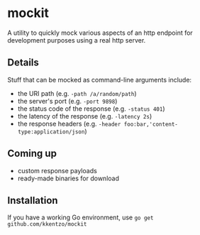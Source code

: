 # mockit

A utility to quickly mock various aspects of an http endpoint for
development purposes using a real http server.

## Details

Stuff that can be mocked as command-line arguments include:

* the URI path (e.g. `-path /a/random/path`)
* the server's port (e.g. `-port 9898`)
* the status code of the response (e.g. `-status 401`)
* the latency of the response (e.g. `-latency 2s`)
* the response headers (e.g. `-header foo:bar,'content-type:application/json`)

## Coming up

* custom response payloads
* ready-made binaries for download

## Installation

If you have a working Go environment, use `go get
github.com/kkentzo/mockit`
